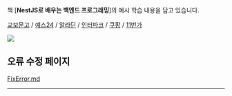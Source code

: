 책 [**NestJS로 배우는 백엔드 프로그래밍**]의 예시 학습 내용을 담고 있습니다.

[교보문고](https://product.kyobobook.co.kr/detail/S000200383301) / [예스24]() / [알라딘](https://www.aladin.co.kr/shop/wproduct.aspx?ItemId=306191959) / [인터파크](https://book.interpark.com/product/BookDisplay.do?_method=detail&sc.shopNo=0000400000&sc.prdNo=356121603&sc.saNo=003002001&bid1=search&bid2=product&bid3=title&bid4=001) / [쿠팡](https://www.coupang.com/vp/products/6964797233?itemId=16968653402&vendorItemId=84146994810&q=nestjs&itemsCount=8&searchId=0d5362f999004db2ae8bab755a639366&rank=1&isAddedCart=) / [11번가](https://search.11st.co.kr/Search.tmall?kwd=nestjs)

![](https://contents.kyobobook.co.kr/sih/fit-in/458x0/pdt/9791192469560.jpg)

## 오류 수정 페이지
[FixError.md](FixError.md)

---

